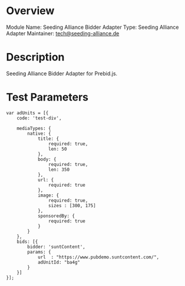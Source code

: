 # Overview
Module Name: Seeding Alliance Bidder Adapter
Type: Seeding Alliance Adapter
Maintainer: tech@seeding-alliance.de

# Description
Seeding Alliance Bidder Adapter for Prebid.js.

# Test Parameters
```
var adUnits = [{
    code: 'test-div',

    mediaTypes: {
        native: {
            title: {
                required: true,
                len: 50
            },
            body: {
                required: true,
                len: 350
            },
            url: {
                required: true
            },
            image: {
                required: true,
                sizes : [300, 175]
            },
            sponsoredBy: {
                required: true
            }
        }
    },
    bids: [{
        bidder: 'suntContent',
        params: {
	    	url  : "https://www.pubdemo.suntcontent.com/",
	    	adUnitId: "ba4g"
        }
    }]
}];
```

